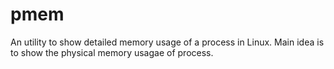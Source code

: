 pmem
====

An utility to show detailed memory usage of a process in Linux.
Main idea is to show the physical memory usagae of process.
